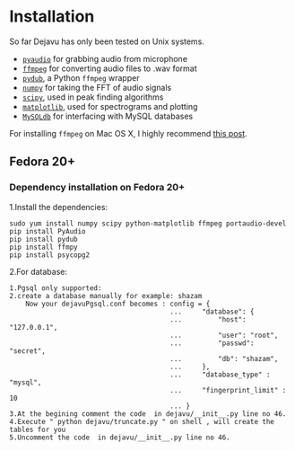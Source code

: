 # Installation 

So far Dejavu has only been tested on Unix systems.

* [`pyaudio`](http://people.csail.mit.edu/hubert/pyaudio/) for grabbing audio from microphone
* [`ffmpeg`](https://github.com/FFmpeg/FFmpeg) for converting audio files to .wav format
* [`pydub`](http://pydub.com/), a Python `ffmpeg` wrapper
* [`numpy`](http://www.numpy.org/) for taking the FFT of audio signals
* [`scipy`](http://www.scipy.org/), used in peak finding algorithms
* [`matplotlib`](http://matplotlib.org/), used for spectrograms and plotting
* [`MySQLdb`](http://mysql-python.sourceforge.net/MySQLdb.html) for interfacing with MySQL databases

For installing `ffmpeg` on Mac OS X, I highly recommend [this post](http://jungels.net/articles/ffmpeg-howto.html).

## Fedora 20+

### Dependency installation on Fedora 20+

1.Install the dependencies:

    sudo yum install numpy scipy python-matplotlib ffmpeg portaudio-devel
    pip install PyAudio
    pip install pydub
    pip install ffmpy
    pip install psycopg2
    
2.For database: 
    
    1.Pgsql only supported:
    2.create a database manually for example: shazam
        Now your dejavuPgsql.conf becomes : config = {
                                            ...     "database": {
                                            ...         "host": "127.0.0.1",
                                            ...         "user": "root",
                                            ...         "passwd": "secret", 
                                            ...         "db": "shazam",
                                            ...     },
                                            ...     "database_type" : "mysql",
                                            ...     "fingerprint_limit" : 10
                                            ... }
    3.At the begining comment the code  in dejavu/__init__.py line no 46.
    4.Execute " python dejavu/truncate.py " on shell , will create the tables for you
    5.Uncomment the code  in dejavu/__init__.py line no 46.

    
    


